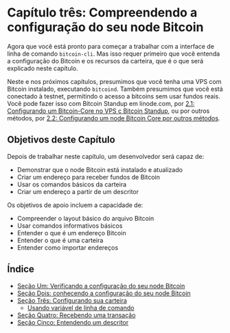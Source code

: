 # Capítulo três: Compreendendo a configuração do seu node Bitcoin

Agora que você está pronto para começar a trabalhar com a interface de linha de comando `bitcoin-cli`. Mas isso requer primeiro que você entenda a configuração do Bitcoin e os recursos da carteira, que é o que será explicado neste capítulo.

Neste e nos próximos capítulos, presumimos que você tenha uma VPS com Bitcoin instalado, executando `bitcoind`. Também presumimos que você está conectado à testnet, permitindo o acesso a bitcoins sem usar fundos reais. Você pode fazer isso com Bitcoin Standup em linode.com, por [2.1: Configurando um Bitcoin-Core no VPS c Bitcoin Standup](02_1_Setting_Up_a_Bitcoin-Core_VPS_with_StackScript.md), ou por outros métodos, por [2.2: Configurando um node Bitcoin Core por outros métodos](02_2_Setting_Up_Bitcoin_Core_Other.md).

## Objetivos deste Capítulo

Depois de trabalhar neste capítulo, um desenvolvedor será capaz de:

   * Demonstrar que o node Bitcoin está instalado e atualizado
   * Criar um endereço para receber fundos de Bitcoin
   * Usar os comandos básicos da carteira
   * Criar um endereço a partir de um descritor

Os objetivos de apoio incluem a capacidade de:

   * Compreender o layout básico do arquivo Bitcoin
   * Usar comandos informativos básicos
   * Entender o que é um endereço Bitcoin
   * Entender o que é uma carteira
   * Entender como importar endereços

## Índice

* [Seção Um: Verificando a configuração do seu node Bitcoin](03_1_Verifying_Your_Bitcoin_Setup.md)
* [Seção Dois: conhecendo a configuração do seu node Bitcoin](03_2_Knowing_Your_Bitcoin_Setup.md)
* [Seção Três: Configurando sua carteira](03_3_Setting_Up_Your_Wallet.md)
   * [Usando variável de linha de comando](03_3__Interlude_Using_Command-Line_Variables.md)
* [Seção Quatro: Recebendo uma transação](03_4_Receiving_a_Transaction.md)
* [Seção Cinco: Entendendo um descritor](03_5_Understanding_the_Descriptor.md)
